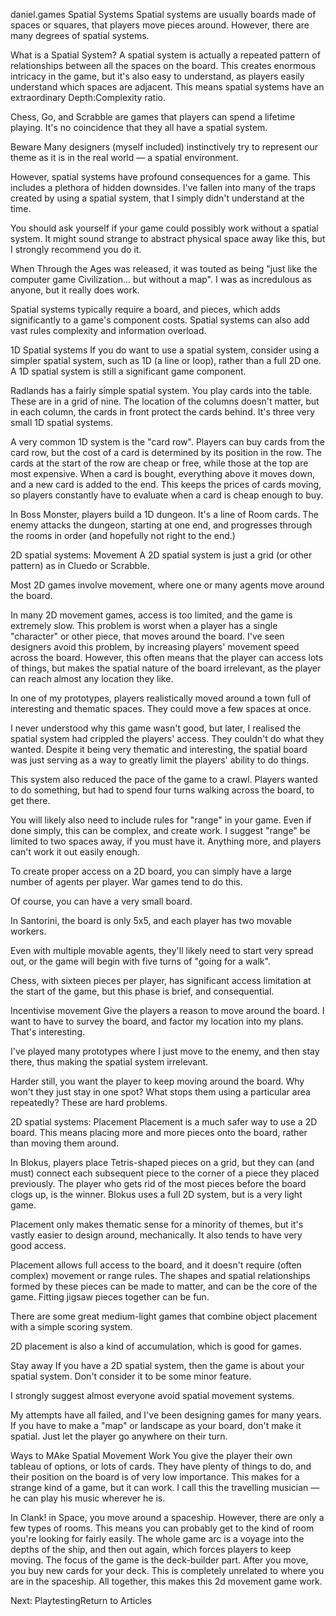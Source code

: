 daniel.games
Spatial Systems
Spatial systems are usually boards made of spaces or squares, that players move pieces around. However, there are many degrees of spatial systems.

What is a Spatial System?
A spatial system is actually a repeated pattern of relationships between all the spaces on the board. This creates enormous intricacy in the game, but it's also easy to understand, as players easily understand which spaces are adjacent. This means spatial systems have an extraordinary Depth:Complexity ratio.

Chess, Go, and Scrabble are games that players can spend a lifetime playing. It's no coincidence that they all have a spatial system.

Beware
Many designers (myself included) instinctively try to represent our theme as it is in the real world — a spatial environment. 

However, spatial systems have profound consequences for a game. This includes a plethora of hidden downsides. I've fallen into many of the traps created by using a spatial system, that I simply didn't understand at the time.

You should ask yourself if your game could possibly work without a spatial system. It might sound strange to abstract physical space away like this, but I strongly recommend you do it.

When Through the Ages was released, it was touted as being "just like the computer game Civilization... but without a map". I was as incredulous as anyone, but it really does work.

Spatial systems typically require a board, and pieces, which adds significantly to a game's component costs. Spatial systems can also add vast rules complexity and information overload.

1D Spatial systems
If you do want to use a spatial system, consider using a simpler spatial system, such as 1D (a line or loop), rather than a full 2D one. A 1D spatial system is still a significant game component.

Radlands has a fairly simple spatial system. You play cards into the table. These are in a grid of nine. The location of the columns doesn't matter, but in each column, the cards in front protect the cards behind. It's three very small 1D spatial systems.

A very common 1D system is the "card row". Players can buy cards from the card row, but the cost of a card is determined by its position in the row. The cards at the start of the row are cheap or free, while those at the top are most expensive. When a card is bought, everything above it moves down, and a new card is added to the end. This keeps the prices of cards moving, so players constantly have to evaluate when a card is cheap enough to buy.

In Boss Monster, players build a 1D dungeon. It's a line of Room cards. The enemy attacks the dungeon, starting at one end, and progresses through the rooms in order (and hopefully not right to the end.)

2D spatial systems: Movement
A 2D spatial system is just a grid (or other pattern) as in Cluedo or Scrabble.

Most 2D games involve movement, where one or many agents move around the board.

In many 2D movement games, access is too limited, and the game is extremely slow. This problem is worst when a player has a single "character" or other piece, that moves around the board. I've seen designers avoid this problem, by increasing players' movement speed across the board. However, this often means that the player can access lots of things, but makes the spatial nature of the board irrelevant, as the player can reach almost any location they like.

In one of my prototypes, players realistically moved around a town full of interesting and thematic spaces. They could move a few spaces at once.

I never understood why this game wasn't good, but later, I realised the spatial system had crippled the players' access. They couldn't do what they wanted. Despite it being very thematic and interesting, the spatial board was just serving as a way to greatly limit the players' ability to do things.

This system also reduced the pace of the game to a crawl. Players wanted to do something, but had to spend four turns walking across the board, to get there.

You will likely also need to include rules for "range" in your game. Even if done simply, this can be complex, and create work. I suggest "range" be limited to two spaces away, if you must have it. Anything more, and players can't work it out easily enough.

To create proper access on a 2D board, you can simply have a large number of agents per player. War games tend to do this.

Of course, you can have a very small board.

In Santorini, the board is only 5x5, and each player has two movable workers.

Even with multiple movable agents, they'll likely need to start very spread out, or the game will begin with five turns of "going for a walk".

Chess, with sixteen pieces per player, has significant access limitation at the start of the game, but this phase is brief, and consequential. 

Incentivise movement
Give the players a reason to move around the board. I want to have to survey the board, and factor my location into my plans. That's interesting. 

I've played many prototypes where I just move to the enemy, and then stay there, thus making the spatial system irrelevant.

Harder still, you want the player to keep moving around the board. Why won't they just stay in one spot? What stops them using a particular area repeatedly? These are hard problems.

2D spatial systems: Placement
Placement is a much safer way to use a 2D board. This means placing more and more pieces onto the board, rather than moving them around.

In Blokus, players place Tetris-shaped pieces on a grid, but they can (and must) connect each subsequent piece to the corner of a piece they placed previously. The player who gets rid of the most pieces before the board clogs up, is the winner. Blokus uses a full 2D system, but is a very light game.

Placement only makes thematic sense for a minority of themes, but it's vastly easier to design around, mechanically. It also tends to have very good access.

Placement allows full access to the board, and it doesn't require (often complex) movement or range rules. The shapes and spatial relationships formed by these pieces can be made to matter, and can be the core of the game. Fitting jigsaw pieces together can be fun.

There are some great medium-light games that combine object placement with a simple scoring system.

2D placement is also a kind of accumulation, which is good for games.

Stay away
If you have a 2D spatial system, then the game is about your spatial system. Don't consider it to be some minor feature.

I strongly suggest almost everyone avoid spatial movement systems.

My attempts have all failed, and I've been designing games for many years. If you have to make a "map" or landscape as your board, don't make it spatial. Just let the player go anywhere on their turn.

Ways to MAke Spatial Movement Work
You give the player their own tableau of options, or lots of cards. They have plenty of things to do, and their position on the board is of very low importance. This makes for a strange kind of a game, but it can work. I call this the travelling musician — he can play his music wherever he is.

In Clank! in Space, you move around a spaceship. However, there are only a few types of rooms. This means you can probably get to the kind of room you're looking for fairly easily. The whole game arc is a voyage into the depths of the ship, and then out again, which forces players to keep moving. The focus of the game is the deck-builder part. After you move, you buy new cards for your deck. This is completely unrelated to where you are in the spaceship. All together, this makes this 2d movement game work.

Next: PlaytestingReturn to Articles